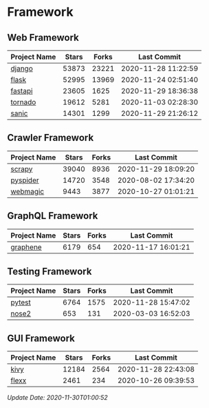 # Framework

## Web Framework
| Project Name | Stars | Forks | Last Commit |
| ------------ | ----- | ----- | ----------- |
| [django](https://github.com/django/django) | 53873 | 23221 | 2020-11-28 11:22:59 |
| [flask](https://github.com/pallets/flask) | 52995 | 13969 | 2020-11-24 02:51:40 |
| [fastapi](https://github.com/tiangolo/fastapi) | 23605 | 1625 | 2020-11-29 18:36:38 |
| [tornado](https://github.com/tornadoweb/tornado) | 19612 | 5281 | 2020-11-03 02:28:30 |
| [sanic](https://github.com/huge-success/sanic) | 14301 | 1299 | 2020-11-29 21:26:12 |

## Crawler Framework
| Project Name | Stars | Forks | Last Commit |
| ------------ | ----- | ----- | ----------- |
| [scrapy](https://github.com/scrapy/scrapy) | 39040 | 8936 | 2020-11-29 18:09:20 |
| [pyspider](https://github.com/binux/pyspider) | 14720 | 3548 | 2020-08-02 17:34:20 |
| [webmagic](https://github.com/code4craft/webmagic) | 9443 | 3877 | 2020-10-27 01:01:21 |

## GraphQL Framework
| Project Name | Stars | Forks | Last Commit |
| ------------ | ----- | ----- | ----------- |
| [graphene](https://github.com/graphql-python/graphene) | 6179 | 654 | 2020-11-17 16:01:21 |

## Testing Framework
| Project Name | Stars | Forks | Last Commit |
| ------------ | ----- | ----- | ----------- |
| [pytest](https://github.com/pytest-dev/pytest) | 6764 | 1575 | 2020-11-28 15:47:02 |
| [nose2](https://github.com/nose-devs/nose2) | 653 | 131 | 2020-03-03 16:52:03 |

## GUI Framework
| Project Name | Stars | Forks | Last Commit |
| ------------ | ----- | ----- | ----------- |
| [kivy](https://github.com/kivy/kivy) | 12184 | 2564 | 2020-11-28 22:43:08 |
| [flexx](https://github.com/flexxui/flexx) | 2461 | 234 | 2020-10-26 09:39:53 |

*Update Date: 2020-11-30T01:00:52*